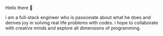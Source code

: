Hello there 👋

i am a full-stack engineer who is passionate about what he does and derives joy in solving real life problems with codes.
i hope to collaborate with creative minds and explore all dimensions of programming.
